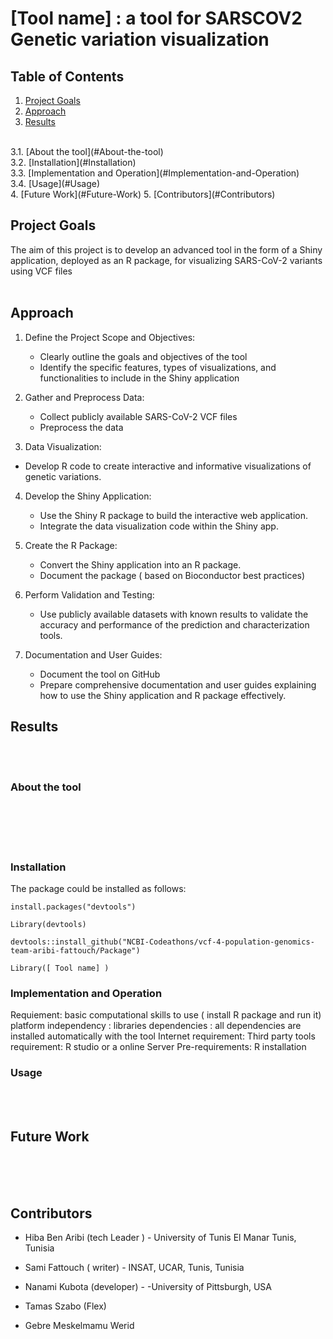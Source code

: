 # [Tool name] : a tool for SARSCOV2 Genetic variation visualization

## Table of Contents

1. [Project Goals](#Project-Goals)
2. [Approach](#Approach)
3. [Results](#Results)
 <br>  
3.1. [About the tool](#About-the-tool) 
<br>
3.2. [Installation](#Installation)
   <br>
3.3. [Implementation and Operation](#Implementation-and-Operation)
   <br>
3.4. [Usage](#Usage)
<br>
4. [Future Work](#Future-Work)
5. [Contributors](#Contributors)
<br>

## Project Goals
The aim of this project is to develop an advanced tool in the form of a Shiny application, deployed as an R package, for visualizing SARS-CoV-2 variants using VCF files
<br><br>
## Approach

1. Define the Project Scope and Objectives: 
   - Clearly outline the goals and objectives of the tool 
   - Identify the specific features, types of visualizations, and functionalities to include in the Shiny application

2. Gather and Preprocess Data:
   - Collect publicly available SARS-CoV-2 VCF files 
   - Preprocess the data 

3.  Data Visualization:
   - Develop R code to create interactive and informative visualizations of genetic variations.

4. Develop the Shiny Application:
   - Use the Shiny R package to build the interactive web application.
   - Integrate the data visualization code within the Shiny app.

5. Create the R Package:
   - Convert the Shiny application into an R package.
   - Document the package ( based on Bioconductor best practices)

6. Perform Validation and Testing:
   - Use publicly available datasets with known results to validate the accuracy and performance of the prediction and characterization tools.


7. Documentation and User Guides:
   - Document the tool on GitHub
   - Prepare comprehensive documentation and user guides explaining how to use the Shiny application and R package effectively.


## Results
<br><br>
### About the tool
  <br><br><br><br> 
   
### Installation

The package could be installed as follows:

    install.packages("devtools")

    Library(devtools)

    devtools::install_github("NCBI-Codeathons/vcf-4-population-genomics-team-aribi-fattouch/Package")

    Library([ Tool name] )
   
### Implementation and Operation
   
   Requiement: basic computational skills to use ( install R package and run it)
   platform independency : 
   libraries dependencies : all dependencies are installed automatically with the tool
   Internet requirement:
   Third party tools requirement: R studio or a online Server
   Pre-requirements: R installation
   
### Usage
<br>
<br>


## Future Work

<br><br><br>


## Contributors

- Hiba Ben Aribi (tech Leader ) - University of Tunis El Manar Tunis, Tunisia


- Sami Fattouch ( writer) - INSAT, UCAR, Tunis, Tunisia


- Nanami Kubota (developer) - -University of Pittsburgh, USA


- Tamas Szabo (Flex)


- Gebre Meskelmamu Werid

